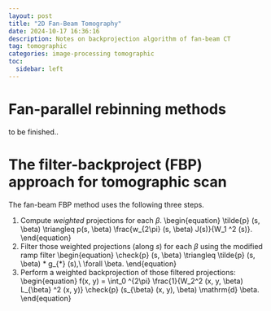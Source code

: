 ```yaml
---
layout: post
title: "2D Fan-Beam Tomography"
date: 2024-10-17 16:36:16
description: Notes on backprojection algorithm of fan-beam CT
tag: tomographic
categories: image-processing tomographic
toc:
  sidebar: left
---
```


# Fan-parallel rebinning methods 

to be finished..

# The filter-backproject (FBP) approach for tomographic scan

The fan-beam FBP method uses the following three steps.
1.  Compute *weighted* projections for each $\beta$.
\begin{equation}
\tilde{p} (s, \beta) \triangleq p(s, \beta) \frac{w_{2\pi} (s, \beta) J(s)}{W_1 ^2 (s)}.
\end{equation}
2. Filter those weighted projections (along $s$) for each $\beta$ using the modified ramp filter
\begin{equation}
\check{p} (s, \beta) \triangleq \tilde{p} (s, \beta) * g_{*} (s),\ \forall \beta.
\end{equation}
3. Perform a weighted backprojection of those filtered projections:
\begin{equation}
f(x, y) = \int_0 ^{2\pi} \frac{1}{W_2^2 (x, y, \beta) L_{\beta} ^2 (x, y)} \check{p} (s_{\beta} (x, y), \beta) \mathrm{d} \beta.
\end{equation}